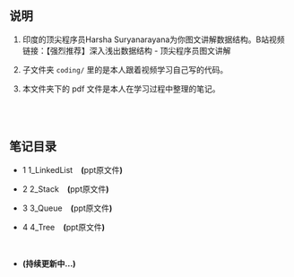 ## 说明
1. 印度的顶尖程序员Harsha Suryanarayana为你图文讲解数据结构。B站视频链接：<a href="https://www.bilibili.com/video/BV1Fv4y1f7T1/" style="text-decoration:none">【强烈推荐】深入浅出数据结构 - 顶尖程序员图文讲解</a>

2. 子文件夹 `coding/` 里的是本人跟着视频学习自己写的代码。

3.  本文件夹下的 pdf 文件是本人在学习过程中整理的笔记。

<br>
<br>

## 笔记目录
* 1 <a href="https://abrachan.github.io/Coding-Practice/C_Cpp/数据结构与算法/Harsha_Suryanarayana/LinkedList.pdf" style="text-decoration:none">1_LinkedList</a> &ensp; **(**<a href="" style="text-decoration:none">ppt原文件</a>**)**

* 2 <a href="https://abrachan.github.io/Coding-Practice/C_Cpp/数据结构与算法/Harsha_Suryanarayana/Stack.pdf" style="text-decoration:none">2_Stack</a> &ensp; **(**<a href="" style="text-decoration:none">ppt原文件</a>**)**

* 3 <a href="https://abrachan.github.io/Coding-Practice/C_Cpp/数据结构与算法/Harsha_Suryanarayana/Queue.pdf" style="text-decoration:none">3_Queue</a> &ensp; **(**<a href="" style="text-decoration:none">ppt原文件</a>**)**

* 4 <a href="https://abrachan.github.io/Coding-Practice/C_Cpp/数据结构与算法/Harsha_Suryanarayana/Tree.pdf" style="text-decoration:none">4_Tree</a> &ensp; **(**<a href="" style="text-decoration:none">ppt原文件</a>**)**

<br>

* **(持续更新中...)**
